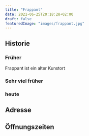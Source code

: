 ```yaml
---
title: "Frappant"
date: 2021-06-25T20:18:28+02:00
draft: false
featuredImage: "images/frappant.jpg"
---
```


## Historie

### Früher

Frappant ist ein alter Kunstort

### Sehr viel früher

### heute

## Adresse

## Öffnungszeiten
